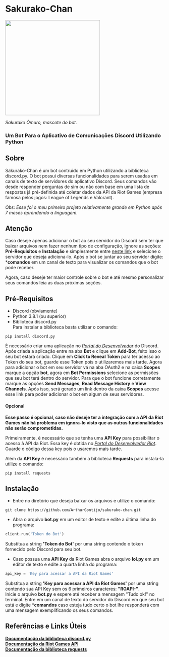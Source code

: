 # Sakurako-Chan
<img src='https://pm1.narvii.com/6344/30d0dacd11ff6ae7c8bca28f13f61164468a27fb_hq.jpg' width=300px height=300px> 

*Sakurako Ōmuro, mascote do bot.*

### Um Bot Para o Aplicativo de Comunicações Discord Utilizando Python

## Sobre
Sakurako-Chan é um bot contruido em Python utilizando a biblioteca discord.py. O bot possui diversas funcionalidades para serem usadas em canais de texto de servidores do aplicativo Discord. Seus comandos vão desde responder perguntas de sim ou não com base em uma lista de respostas já pré-definida até coletar dados da API da Riot Games (empresa famosa pelos jogos: League of Legends e Valorant).<br> 
  
  *Obs: Esse foi o meu primeiro projeto relativamente grande em Python após 7 meses aprendendo a linguagem.* 

## Atenção
Caso deseje apenas adicionar o bot ao seu servidor do Discord sem ter que baixar arquivos nem fazer nenhum tipo de configuração, ignore as seções: **Pré-Requisitos** e **Instalação** e simplesmente entre [neste link](https://discord.com/oauth2/authorize?client_id=708084158743838750&permissions=68608&scope=bot) e selecione o servidor que deseja adiciona-lo. Após o bot se juntar ao seu servidor digite: ***comandos** em um canal de texto para visualizar os comandos que o bot pode receber.<br>

Agora, caso deseje ter maior controle sobre o bot e até mesmo personalizar seus comandos leia as duas próximas seções.
## Pré-Requisitos
- Discord (obviamente)
- Python 3.8.1 (ou superior)
- Biblioteca discord.py <br>
Para instalar a biblioteca basta utilizar o comando:
```
pip install discord.py
```

É necessário criar uma aplicação no [*Portal do Desenvolvedor*](https://discord.com/developers/applications) do Discord. Após criada a aplicação entre na aba **Bot** e clique em **Add-Bot**, feito isso o seu bot estará criado. Clique em **Click to Reveal Token** para ter acesso ao Token do seu bot, guarde esse Token pois o utilizaremos mais tarde. Agora para adicionar o bot em seu servidor vá na aba OAuth2 e na caixa **Scopes** marque a opção **bot**, agora em **Bot Permissions** selecione as permissões que seu bot terá dentro do servidor. Para que o bot funcione corretamente marque as opções **Send Messages**, **Read Message History** e **View Channels**. Após isso, será gerado um link dentro da caixa **Scopes** acesse esse link para poder adicionar o bot em algum de seus servidores.

#### Opcional
**Esse passo é opcional, caso não deseje ter a integração com a API da Riot Games não há problema em ignora-lo visto que as outras funcionalidades não serão comprometidas.**<br> 

Primeiramente, é necessário que se tenha uma **API Key** para possibilitar o acesso à API da Riot. Essa key é obtida no [*Portal do Desenvolvedor Riot*](https://developer.riotgames.com/). Guarde o código dessa key pois o usaremos mais tarde.<br>

Além da **API Key** é necessário também a biblioteca **Requests** para instala-la utilize o comando: <br>
```
pip install requests
```
## Instalação
- Entre no diretório que deseja baixar os arquivos e utilize o comando: <br>
```
git clone https://github.com/ArthurGontijo/sakurako-chan.git
```
- Abra o arquivo **bot.py** em um editor de texto e edite a última linha do programa: <br>
```python
client.run('Token do Bot')
```
Substitua a string **'Token do Bot'** por uma string contendo o token fornecido pelo Discord para seu bot. <br>
- Caso possua uma **API Key** da Riot Games abra o arquivo **lol.py** em um editor de texto e edite a quarta linha do programa:
```python
api_key = 'Key para acessar a API da Riot Games'
```
Substitua a string **'Key para acessar a API da Riot Games'** por uma string contendo sua API Key sem os 6 primeiros caracteres: **"RGAPI-"**.
<br>
Inicie o arquivo **bot.py** e espere até receber a mensagem "Tudo ok!" no terminal. Entre em um canal de texto do servidor do Discord em que seu bot está e digite ***comandos** caso esteja tudo certo o bot lhe responderá com uma mensagem exemplificando os seus comandos.

## Referências e Links Úteis
[**Documentação da biblioteca discord.py**](https://discordpy.readthedocs.io/en/latest/) <br>
[**Documentação da Riot Games API**](https://developer.riotgames.com/apis) <br>
[**Documentação da biblioteca requests**](https://requests.readthedocs.io/en/master/) <br>
